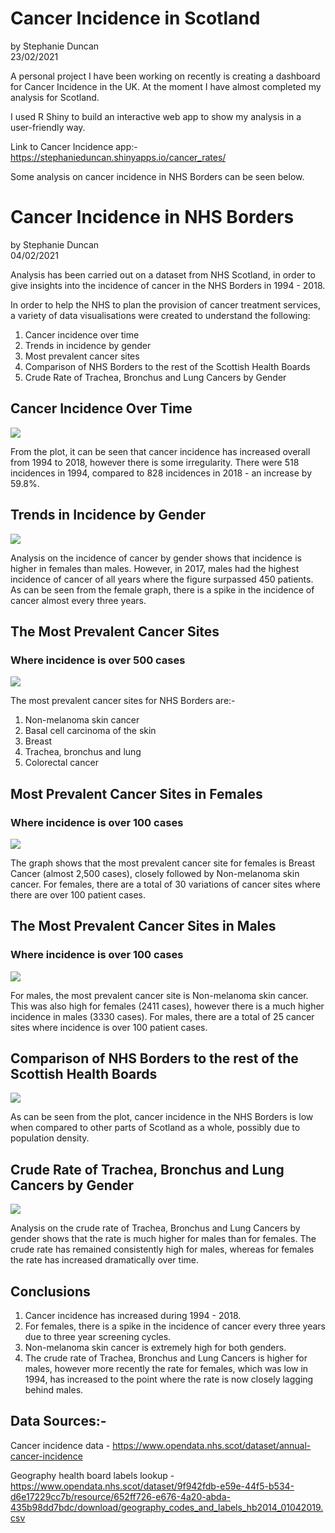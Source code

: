 # Cancer Incidence in Scotland </br>
by Stephanie Duncan </br>
23/02/2021

A personal project I have been working on recently is creating a dashboard for Cancer Incidence in the UK. At the moment I have almost completed my analysis for Scotland.

I used R Shiny to build an interactive web app to show my analysis in a user-friendly way.

Link to Cancer Incidence app:- https://stephanieduncan.shinyapps.io/cancer_rates/

Some analysis on cancer incidence in NHS Borders can be seen below.

# Cancer Incidence in NHS Borders </br>
by Stephanie Duncan </br>
04/02/2021

Analysis has been carried out on a dataset from NHS Scotland, in order to give insights into the incidence of cancer in the NHS Borders in 1994 - 2018. 

In order to help the NHS to plan the provision of cancer treatment services, a variety of data visualisations were created to understand the following:

1. Cancer incidence over time
2. Trends in incidence by gender 
3. Most prevalent cancer sites
4. Comparison of NHS Borders to the rest of the Scottish Health Boards
5. Crude Rate of Trachea, Bronchus and Lung Cancers by Gender

## Cancer Incidence Over Time
![](images/cancer_incidence_over_time.png)

From the plot, it can be seen that cancer incidence has increased overall from 1994 to 2018, however there is some irregularity. There were 518 incidences in 1994, compared to 828 incidences in 2018 - an increase by 59.8%.

## Trends in Incidence by Gender
![](images/trends_incidence.png)

Analysis on the incidence of cancer by gender shows that incidence is higher in females than males. However, in 2017, males had the highest incidence of cancer of all years where the figure surpassed 450 patients. As can be seen from the female graph, there is a spike in the incidence of cancer almost every three years. 

## The Most Prevalent Cancer Sites
### Where incidence is over 500 cases
![](images/over_500_cases.png)

The most prevalent cancer sites for NHS Borders are:-

1. Non-melanoma skin cancer
2. Basal cell carcinoma of the skin
3. Breast 
4. Trachea, bronchus and lung
5. Colorectal cancer


## Most Prevalent Cancer Sites in Females
### Where incidence is over 100 cases
![](images/females.png)

The graph shows that the most prevalent cancer site for females is Breast Cancer (almost 2,500 cases), closely followed by Non-melanoma skin cancer. For females, there are a total of 30 variations of cancer sites where there are over 100 patient cases.

## The Most Prevalent Cancer Sites in Males
### Where incidence is over 100 cases
![](images/males.png)

For males, the most prevalent cancer site is Non-melanoma skin cancer. This was also high for females (2411 cases), however there is a much higher incidence in males (3330 cases). For males, there are a total of 25 cancer sites where incidence is over 100 patient cases.

## Comparison of NHS Borders to the rest of the Scottish Health Boards
![](images/scotland.png)

As can be seen from the plot, cancer incidence in the NHS Borders is low when compared to other parts of Scotland as a whole, possibly due to population density.

## Crude Rate of Trachea, Bronchus and Lung Cancers by Gender
![](images/crude_rate_lung.png)

Analysis on the crude rate of Trachea, Bronchus and Lung Cancers by gender shows that the rate is much higher for males than for females. The crude rate has remained consistently high for males, whereas for females the rate has increased dramatically over time.

## Conclusions
1. Cancer incidence has increased during 1994 - 2018.
2. For females, there is a spike in the incidence of cancer every three years due to three year screening cycles.
3. Non-melanoma skin cancer is extremely high for both genders.
4. The crude rate of Trachea, Bronchus and Lung Cancers is higher for males, however more recently the rate for females, which was low in 1994, has increased to the point where the rate is now closely lagging behind males.


## Data Sources:- 

Cancer incidence data - https://www.opendata.nhs.scot/dataset/annual-cancer-incidence

Geography health board labels lookup - https://www.opendata.nhs.scot/dataset/9f942fdb-e59e-44f5-b534-d6e17229cc7b/resource/652ff726-e676-4a20-abda-435b98dd7bdc/download/geography_codes_and_labels_hb2014_01042019.csv
